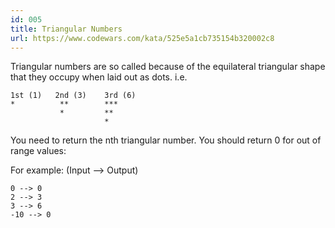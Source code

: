```yaml
---
id: 005
title: Triangular Numbers
url: https://www.codewars.com/kata/525e5a1cb735154b320002c8
---
```


Triangular numbers are so called because of the equilateral triangular shape that they occupy when laid out as dots. i.e.

```
1st (1)   2nd (3)    3rd (6)
*          **        ***
           *         **
                     *
```

You need to return the nth triangular number. You should return 0 for out of range values:

For example: (Input --> Output)

```
0 --> 0
2 --> 3
3 --> 6
-10 --> 0
```
